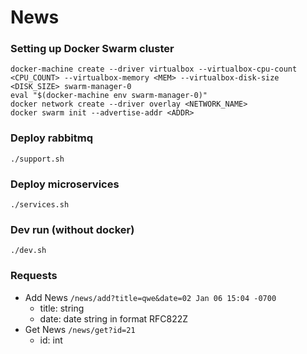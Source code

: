 # News

### Setting up Docker Swarm cluster
    docker-machine create --driver virtualbox --virtualbox-cpu-count <CPU_COUNT> --virtualbox-memory <MEM> --virtualbox-disk-size <DISK_SIZE> swarm-manager-0
    eval "$(docker-machine env swarm-manager-0)"
    docker network create --driver overlay <NETWORK_NAME>
    docker swarm init --advertise-addr <ADDR>

### Deploy rabbitmq
    ./support.sh

### Deploy microservices
    ./services.sh
    
### Dev run (without docker)
    ./dev.sh
    
### Requests

- Add News
    `/news/add?title=qwe&date=02 Jan 06 15:04 -0700`
    - title: string
    - date: date string in format RFC822Z
- Get News
    `/news/get?id=21`
    - id: int